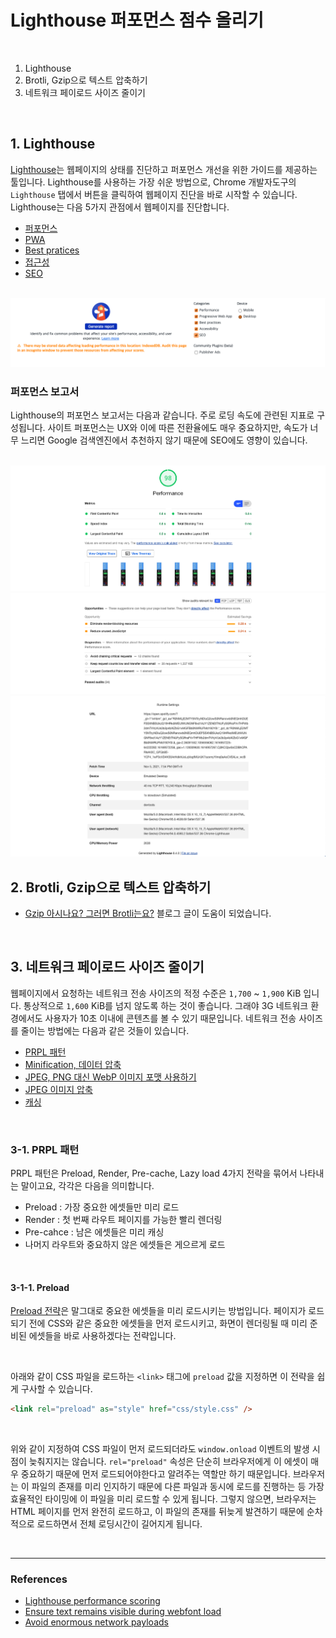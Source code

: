 # Lighthouse 퍼포먼스 점수 올리기

<br>

1. Lighthouse
2. Brotli, Gzip으로 텍스트 압축하기
3. 네트워크 페이로드 사이즈 줄이기

<br>

## 1. Lighthouse

[Lighthouse](https://developers.google.com/web/tools/lighthouse/)는 웹페이지의 상태를 진단하고 퍼포먼스 개선을 위한 가이드를 제공하는 툴입니다. Lighthouse를 사용하는 가장 쉬운 방법으로, Chrome 개발자도구의 `Lighthouse` 탭에서 버튼을 클릭하여 웹페이지 진단을 바로 시작할 수 있습니다. Lighthouse는 다음 5가지 관점에서 웹페이지를 진단합니다.

- [퍼포먼스](https://web.dev/performance-scoring/)
- [PWA](https://developer.mozilla.org/en-US/docs/Web/Progressive_web_apps/Introduction)
- [Best pratices](https://web.dev/lighthouse-best-practices/)
- [접근성](https://developer.mozilla.org/en-US/docs/Learn/Accessibility)
- [SEO](https://developer.mozilla.org/en-US/docs/Glossary/SEO)

<br>

<img src="./../img/lighthouse4.png" aria-hidden="true" />

<br>

### 퍼포먼스 보고서

Lighthouse의 퍼포먼스 보고서는 다음과 같습니다. 주로 로딩 속도에 관련된 지표로 구성됩니다. 사이트 퍼포먼스는 UX와 이에 따른 전환율에도 매우 중요하지만, 속도가 너무 느리면 Google 검색엔진에서 추천하지 않기 때문에 SEO에도 영향이 있습니다.

<br>

<img src="./../img/lighthouse1.png" aria-hidden="true" />

<img src="./../img/lighthouse2.png" aria-hidden="true" />

<img src="./../img/lighthouse3.png" aria-hidden="true" />

<br>

## 2. Brotli, Gzip으로 텍스트 압축하기

- [Gzip 아시나요? 그러면 Brotli는요?](https://snyung.com/content/2021-02-11--Brotli) 블로그 글이 도움이 되었습니다.

<br>

## 3. 네트워크 페이로드 사이즈 줄이기

웹페이지에서 요청하는 네트워크 전송 사이즈의 적정 수준은 `1,700` ~ `1,900` KiB 입니다. 통상적으로 `1,600` KiB를 넘지 않도록 하는 것이 좋습니다. 그래야 3G 네트워크 환경에서도 사용자가 10초 이내에 콘텐츠를 볼 수 있기 때문입니다. 네트워크 전송 사이즈를 줄이는 방법에는 다음과 같은 것들이 있습니다.

- [PRPL 패턴](https://web.dev/apply-instant-loading-with-prpl/)
- [Minification, 데이터 압축](https://web.dev/reduce-network-payloads-using-text-compression/)
- [JPEG, PNG 대신 WebP 이미지 포맷 사용하기](https://web.dev/serve-images-webp/)
- [JPEG 이미지 압축](https://web.dev/use-imagemin-to-compress-images/)
- [캐싱](https://web.dev/reliable/)

<br>

### 3-1. PRPL 패턴

PRPL 패턴은 Preload, Render, Pre-cache, Lazy load 4가지 전략을 묶어서 나타내는 말이고요, 각각은 다음을 의미합니다.

- Preload : 가장 중요한 에셋들만 미리 로드
- Render : 첫 번째 라우트 페이지를 가능한 빨리 렌더링
- Pre-cahce : 남은 에셋들은 미리 캐싱
- 나머지 라우트와 중요하지 않은 에셋들은 게으르게 로드

<br>

#### 3-1-1. Preload

[Preload 전략](https://web.dev/preload-critical-assets/)은 말그대로 중요한 에셋들을 미리 로드시키는 방법입니다. 페이지가 로드되기 전에 CSS와 같은 중요한 에셋들을 먼저 로드시키고, 화면이 렌더링될 때 미리 준비된 에셋들을 바로 사용하겠다는 전략입니다.

<br>

아래와 같이 CSS 파일을 로드하는 `<link>` 태그에 `preload` 값을 지정하면 이 전략을 쉽게 구사할 수 있습니다.

```html
<link rel="preload" as="style" href="css/style.css" />
```

<br>

위와 같이 지정하여 CSS 파일이 먼저 로드되더라도 `window.onload` 이벤트의 발생 시점이 늦춰지지는 않습니다. `rel="preload"` 속성은 단순히 브라우저에게 이 에셋이 매우 중요하기 때문에 먼저 로드되어야한다고 알려주는 역할만 하기 때문입니다. 브라우저는 이 파일의 존재를 미리 인지하기 때문에 다른 파일과 동시에 로드를 진행하는 등 가장 효율적인 타이밍에 이 파일을 미리 로드할 수 있게 됩니다. 그렇지 않으면, 브라우저는 HTML 페이지를 먼저 완전히 로드하고, 이 파일의 존재를 뒤늦게 발견하기 때문에 순차적으로 로드하면서 전체 로딩시간이 길어지게 됩니다.

<br>

---

### References

- [Lighthouse performance scoring](https://web.dev/performance-scoring/)
- [Ensure text remains visible during webfont load](https://web.dev/font-display/?utm_source=lighthouse&utm_medium=devtools)
- [Avoid enormous network payloads](https://web.dev/total-byte-weight/?utm_source=lighthouse&utm_medium=devtools)
